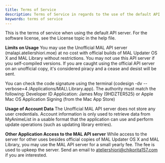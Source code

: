 ```yaml
---
title: Terms of Service
description: Terms of Service in regards to the use of the default API server.
keywords: terms of service
---
```

This is the terms of service when using the default API server. For the software license, see the License topic in the help file.

**Limits on Usage** You may use the Unofficial MAL API server (malapi.ateliershiori.moe) at no cost with official builds of MAL Updater OS X and MAL Library without restrictions. You may not use this API server if you self-compiled versions. If you are caught using the official API server on an unofficial copy, it's considered piracy and a cease and desist will be sent.

You can check the code signature using the terminal (codesign -dv --verbose=4 /Applications/MAL\ Library.app). The authority must match the following: Developer ID Application: James Moy (9HDZTER525) or Apple Mac OS Application Signing (from the Mac App Store)

**Usage of Account Data** The Unofficial MAL API server does not store any user credentials. Account information is only used to retrieve data from MyAnimeList in a usable format that the application can use and perform update operations (such as updating library entries).

**Other Application Access to the MAL API server** While access to the server for other uses besides official copies of MAL Updater OS X and MAL Library, you may use the MAL API server for a small yearly fee. The fee is used to upkeep the server. Send an email to ateliershiori@chikorita157.com if you are interested. 
